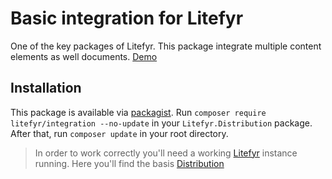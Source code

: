 # Basic integration for Litefyr

One of the key packages of Litefyr. This package integrate multiple content elements as well documents.
[Demo](https://litefyr.io)

## Installation

This package is available via [packagist]. Run `composer require litefyr/integration --no-update` in your
`Litefyr.Distribution` package. After that, run `composer update` in your root directory.

> In order to work correctly you'll need a working [Litefyr] instance running. Here you'll find the basis [Distribution]

[litefyr]: https://litefyr.io
[distribution]: https://github.com/Litefyr/Distribution
[packagist]: https://packagist.org/packages/litefyr/integration
